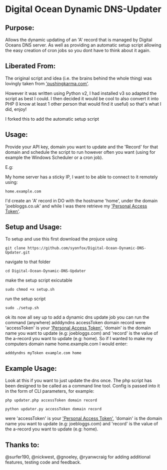 Digital Ocean Dynamic DNS-Updater
=================================

Purpose:
--------
Allows the dynamic updating of an 'A' record that is managed by Digital Oceans DNS server.  As well as providing an automatic setup script allowing the easy creation of cron jobs so you dont have to think about it again.


Liberated From:
---------------
The original script and idea (i.e. the brains behind the whole thing) was lovingly taken from ['pushingkarma.com'](http://pushingkarma.com/notebook/dynamic-dns-your-home-pc-using-digitaloceans-api/).

However it was written using Python v2, I had installed v3 so adapted the script as best I could. I then decided it would be cool to also convert it into PHP (I know at least 1 other person that would find it useful) so that's what I did, enjoy!

I forked this to add the automatic setup script

Usage:
------
Provide your API key, domain you want to update and the 'Record' for that domain and schedule the script to run however 
often you want (using for example the Windows Scheduler or a cron job).

E.g:

My home server has a sticky IP, I want to be able to connect to it remotely using:

    home.example.com
    
I'd create an 'A' record in DO with the hostname 'home', under the domain 'joebloggs.co.uk' and while I was there
retrieve my ['Personal Access Token'](https://cloud.digitalocean.com/settings/applications).


Setup and Usage:
----------------
To setup and use this first download the projuce using

    git clone https://github.com/syonfox/Digital-Ocean-Dynamic-DNS-Updater.git
navigate to that folder

    cd Digital-Ocean-Dynamic-DNS-Updater
    
make the setup  script exicutable

    sudo chmod +x setup.sh
    
run the setup script

    sudo ./setup.sh

ok its now all sey up to add a dynamic dns update job you can run the command (anywhere)
    adddyndns accessToken domain record
were 'accessToken' is your ['Personal Access Token'](https://cloud.digitalocean.com/settings/applications), 'domain' is the domain name you want to update (e.g: joebloggs.com) and 'record' is the value of the a-record you want to update (e.g: home).
 So if I wanted to make my computers domain name home.example.com I would enter:

    adddyndns myToken example.com home
    


Example Usage:
--------------
Look at this if you want to just update the dns once.
The php script has been designed to be called as a command line tool. Config is passed into it in the form of CLI parameters, for example:

    php updater.php accessToken domain record
    
    python updater.py accessToken domain record
    
were 'accessToken' is your ['Personal Access Token'](https://cloud.digitalocean.com/settings/applications), 'domain' is the domain name you want to update (e.g:
joebloggs.com) and 'record' is the value of the a-record you want to update (e.g: home).


Thanks to:
----------
@surfer190, @nickwest, @gnoeley, @ryanwcraig for adding additional features, testing code and feedback.
